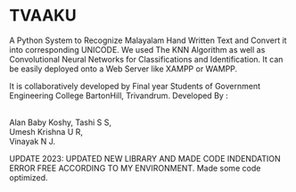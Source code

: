 # TVAAKU
A Python System to Recognize Malayalam Hand Written Text and Convert it into corresponding UNICODE. We used The KNN Algorithm as well as Convolutional Neural Networks for Classifications and Identification.
It can be easily deployed onto a Web Server like XAMPP or WAMPP.

It is collaboratively developed by Final year Students of Government Engineering College BartonHill, Trivandrum.
Developed By :

<br />
Alan Baby Koshy,
Tashi S S,
<br />
Umesh Krishna U R,
<br />
Vinayak N J.

UPDATE 2023: UPDATED NEW LIBRARY AND MADE CODE INDENDATION ERROR FREE ACCORDING TO MY ENVIRONMENT. Made some code optimized. 
